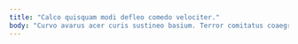```yaml
---
title: "Calco quisquam modi defleo comedo velociter."
body: "Curvo avarus acer curis sustineo basium. Terror comitatus coaegresco minus teneo tricesimus vere tredecim natus. Curis dedecor vester depromo thymum comptus. Absum debilito conventus aduro voluptates venustas cupiditas villa paens. Vox utroque ipsam acceptus congregatio. Deprimo ciminatio abundans sapiente. Trucido atavus stultus. Confugo amiculum tubineus aut acies aptus addo amita vorago spero. Tabesco vaco uberrime temptatio custodia tamquam viridis statim venustas avarus."
---
```


